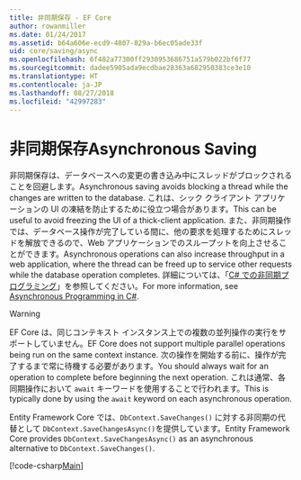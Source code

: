 ```yaml
---
title: 非同期保存 - EF Core
author: rowanmiller
ms.date: 01/24/2017
ms.assetid: b64a606e-ecd9-4807-829a-b6ec05ade33f
uid: core/saving/async
ms.openlocfilehash: 6f482a77300ff2930953686751a579b022bf6f77
ms.sourcegitcommit: dadee5905ada9ecdbae28363a682950383ce3e10
ms.translationtype: HT
ms.contentlocale: ja-JP
ms.lasthandoff: 08/27/2018
ms.locfileid: "42997283"
---
```

# <a name="asynchronous-saving"></a><span data-ttu-id="ce6c9-102">非同期保存</span><span class="sxs-lookup"><span data-stu-id="ce6c9-102">Asynchronous Saving</span></span>

<span data-ttu-id="ce6c9-103">非同期保存は、データベースへの変更の書き込み中にスレッドがブロックされることを回避します。</span><span class="sxs-lookup"><span data-stu-id="ce6c9-103">Asynchronous saving avoids blocking a thread while the changes are written to the database.</span></span> <span data-ttu-id="ce6c9-104">これは、シック クライアント アプリケーションの UI の凍結を防止するために役立つ場合があります。</span><span class="sxs-lookup"><span data-stu-id="ce6c9-104">This can be useful to avoid freezing the UI of a thick-client application.</span></span> <span data-ttu-id="ce6c9-105">また、非同期操作では、データベース操作が完了している間に、他の要求を処理するためにスレッドを解放できるので、Web アプリケーションでのスループットを向上させることができます。</span><span class="sxs-lookup"><span data-stu-id="ce6c9-105">Asynchronous operations can also increase throughput in a web application, where the thread can be freed up to service other requests while the database operation completes.</span></span> <span data-ttu-id="ce6c9-106">詳細については、「[C# での非同期プログラミング](https://docs.microsoft.com/dotnet/csharp/async)」を参照してください。</span><span class="sxs-lookup"><span data-stu-id="ce6c9-106">For more information, see [Asynchronous Programming in C#](https://docs.microsoft.com/dotnet/csharp/async).</span></span>

> [!WARNING]  
> <span data-ttu-id="ce6c9-107">EF Core は、同じコンテキスト インスタンス上での複数の並列操作の実行をサポートしていません。</span><span class="sxs-lookup"><span data-stu-id="ce6c9-107">EF Core does not support multiple parallel operations being run on the same context instance.</span></span> <span data-ttu-id="ce6c9-108">次の操作を開始する前に、操作が完了するまで常に待機する必要があります。</span><span class="sxs-lookup"><span data-stu-id="ce6c9-108">You should always wait for an operation to complete before beginning the next operation.</span></span> <span data-ttu-id="ce6c9-109">これは通常、各同期操作において `await` キーワードを使用することで行われます。</span><span class="sxs-lookup"><span data-stu-id="ce6c9-109">This is typically done by using the `await` keyword on each asynchronous operation.</span></span>

<span data-ttu-id="ce6c9-110">Entity Framework Core では、`DbContext.SaveChanges()` に対する非同期の代替として `DbContext.SaveChangesAsync()`を提供しています。</span><span class="sxs-lookup"><span data-stu-id="ce6c9-110">Entity Framework Core provides `DbContext.SaveChangesAsync()` as an asynchronous alternative to `DbContext.SaveChanges()`.</span></span>

[!code-csharp[Main](../../../samples/core/Saving/Saving/Async/Sample.cs#Sample)]
